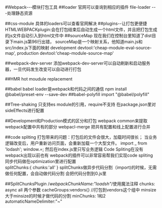 #Webpack---模块打包工具
##loader
官网可以查询到相应的插件
file-loader ---处理静态资源

##css-module
具体的loaders可以查看官网解决
##plugins--让打包更便捷
HTMLWEBPACKplugin:会在打包结束后自动生成一个html文件，并且把打包生成的js文件自动引入到html文件中
##sourceMap
现在我们在控制台里知道了dist目录下main.js第96行出错，
sourceMap是一个映射关系，他知道main.js和src/index.js下面的映射
development devtool:'cheap-module-eval-source-map',
production devtool:'cheap-module-source-map'

##webpack-dev-server
添加webpack-dev-server可以自动刷新和启动服务器，一旦代码发生改变可以自动进行打包

##HMR hot moudule replacement


##babel
babel loader是webpack和代码之间的通信
npm install @babel/preset-env --save-dev
##babel-polyfill
import "@babel/polyfill"



##Tree-shaking
只支持es module的引用，require不支持
在package.json里对sideEffects进行配置

##Development和Production模式的区分和打包
webpack common来提取webpack配置中共有的部分
webpacl-merge 把共有配置和线上配置进行合并

##code spliting
打包带来的问题：打包后的文件会很大，加载时间很长；
当业务逻辑改变后，用户重新访问页面，会重新加载一个大型文件。
import _ from 'lodash';
window._=_;
然后在index.js里只写业务逻辑
Code Spliting在没有webpack出现以前也有
webpack的插件可以非常容易帮我们实现code spliting
同步代码做在optimization里进行配置        
splitChunks:{
            chunks:'all'
        }
splitChunks做异步代码分割（import)的时候，无需做任何配置，会自动做代码分割
会把代码分割到0.js里

##SplitChunksPlugin
/*webpackChunkName:"loadsh"*/使用魔法注释
chunks: async all 两个参数
cacheGroups:vendors{} //打包到vendors这个组中
minsize 大于minsize的时候才做代码的分割
minChunks: 1和2
automaticNameDelimiter:"~"